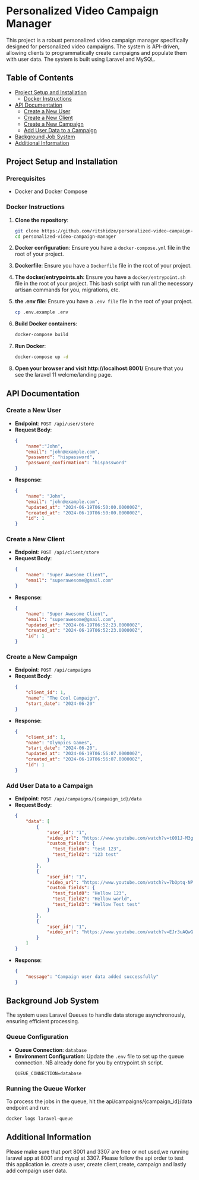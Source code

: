# Personalized Video Campaign Manager

This project is a robust personalized video campaign manager specifically designed for personalized video campaigns. The system is API-driven, allowing clients to programmatically create campaigns and populate them with user data. The system is built using Laravel and MySQL.

## Table of Contents

- [Project Setup and Installation](#project-setup-and-installation)
  - [Docker Instructions](#docker-instructions)
- [API Documentation](#api-documentation)
  - [Create a New User](#create-a-new-user)
  - [Create a New Client](#create-a-new-client)
  - [Create a New Campaign](#create-a-new-campaign)
  - [Add User Data to a Campaign](#add-user-data-to-a-campaign)
- [Background Job System](#background-job-system)
- [Additional Information](#additional-information)

## Project Setup and Installation

### Prerequisites

- Docker and Docker Compose

### Docker Instructions

1. **Clone the repository**:
    ```bash
    git clone https://github.com/ritshidze/personalized-video-campaign-manager.git
    cd personalized-video-campaign-manager
    ```

2. **Docker configuration**:
    Ensure you have a `docker-compose.yml` file in the root of your project.

3. **Dockerfile**:
    Ensure you have a `Dockerfile` file in the root of your project.

4. **The docker/entrypoints.sh**:
    Ensure you have a `docker/entrypoint.sh` file in the root of your project. This bash script with run all the necessory artisan commands for you, migrations, etc.
   
5. **the .env file**:
    Ensure you have a `.env file` file in the root of your project.
    ```bash
    cp .env.example .env
    ```
    
7. **Build Docker containers**:
    ```bash
    docker-compose build
    ```

8. **Run Docker**:
    ```bash
    docker-compose up -d
    ```
9. **Open your browser and visit http://localhost:8001/**
   Ensure that you see the laravel 11 welcme/landing page.


## API Documentation

### Create a New User

- **Endpoint**: `POST /api/user/store`
- **Request Body**:
    ```json
    {
        "name":"John",
        "email": "john@example.com",
        "password": "hispassword",
        "password_confirmation": "hispassword"
    }
    ```
- **Response**:
    ```json
    {
        "name": "John",
        "email": "john@example.com",
        "updated_at": "2024-06-19T06:50:00.000000Z",
        "created_at": "2024-06-19T06:50:00.000000Z",
        "id": 1
    }
    ```

### Create a New Client

- **Endpoint**: `POST /api/client/store`
- **Request Body**:
    ```json
    {
        "name": "Super Awesome Client",
        "email": "superawesome@gmail.com"
    }
    ```
- **Response**:
    ```json
    {
        "name": "Super Awesome Client",
        "email": "superawesome@gmail.com",
        "updated_at": "2024-06-19T06:52:23.000000Z",
        "created_at": "2024-06-19T06:52:23.000000Z",
        "id": 1
    }
    ```

### Create a New Campaign

- **Endpoint**: `POST /api/campaigns`
- **Request Body**:
    ```json
    {
        "client_id": 1,
        "name": "The Cool Campaign",
        "start_date": "2024-06-20"
    }
    ```
- **Response**:
    ```json
    {
        "client_id": 1,
        "name": "Olympics Games",
        "start_date": "2024-06-20",
        "updated_at": "2024-06-19T06:56:07.000000Z",
        "created_at": "2024-06-19T06:56:07.000000Z",
        "id": 1
    }
    ```

### Add User Data to a Campaign

- **Endpoint**: `POST /api/campaigns/{campaign_id}/data`
- **Request Body**:
    ```json
    {
        "data": [
            {
                "user_id": "1",
                "video_url": "https://www.youtube.com/watch?v=tO01J-M3g0U",
                "custom_fields": {
                  "test_field0": "test 123",
                  "test_field2": "123 test"
                }
            },
            {
                "user_id": "1",
                "video_url": "https://www.youtube.com/watch?v=7bOptq-NPJQ",
                "custom_fields": {
                  "test_field0": "Hellow 123",
                  "test_field2": "Hellow world",
                  "test_field3": "Hellow Test test"
                }
            },
            {
                "user_id": "1",
                "video_url": "https://www.youtube.com/watch?v=EJr3uAQwGek"
            }
        ]
    }
    ```
- **Response**:
    ```json
    {
        "message": "Campaign user data added successfully"
    }
    ```

## Background Job System

The system uses Laravel Queues to handle data storage asynchronously, ensuring efficient processing.

### Queue Configuration

- **Queue Connection**: `database`
- **Environment Configuration**: Update the `.env` file to set up the queue connection. NB already done for you by entrypoint.sh script.
    ```env
    QUEUE_CONNECTION=database
    ```

### Running the Queue Worker

To process the jobs in the queue, hit the api/campaigns/{campaign_id}/data endpoint and run:
```bash
docker logs laravel-queue
```

## Additional Information

Please make sure that port 8001 and 3307 are free or not used,we running laravel app at 8001 and mysql at 3307. 
Please follow the api order to test this application ie. create a user, create client,create, campaign and lastly add compaign user data. 
